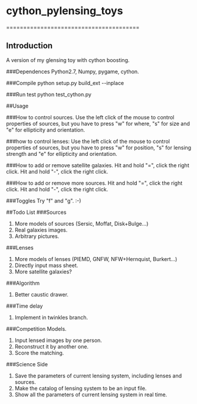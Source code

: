 # cython_pylensing_toys

=======================================
## Introduction
A version of my glensing toy with cython boosting.

###Dependences
Python2.7, Numpy, pygame, cython.

###Compile
python setup.py build_ext --inplace

###Run test
python test_cython.py


##Usage

###How to control sources.
Use the left click of the mouse to control properties of sources, 
but you have to press "w" for where, "s" for size and "e" for ellipticity and orientation.

###how to control lenses: 
Use the left click of the mouse to control properties of sources, 
but you have to press "w" for position, "s" for lensing strength and "e" for ellipticity and orientation.

###How to add or remove satellite galaxies.
Hit and hold "=", click the right click.
Hit and hold "-", click the right click.

###How to add or remove more sources.
Hit and hold "=", click the right click.
Hit and hold "-", click the right click.

###Toggles 
Try "f" and "g". :-)

##Todo List
###Sources
1. More models of sources (Sersic, Moffat, Disk\+Bulge...)
2. Real galaxies images.
3. Arbitrary pictures.

###Lenses
1. More models of lenses (PIEMD, GNFW, NFW\+Hernquist, Burkert...)
2. Directly input mass sheet.
3. More satellite galaxies?

###Algorithm 
1. Better caustic drawer.

###Time delay
1. Implement in twinkles branch.

###Competition Models.
1. Input lensed images by one person.
2. Reconstruct it by another one.
3. Score the matching.


###Science Side
1. Save the parameters of current lensing system, including lenses and sources.
2. Make the catalog of lensing system to be an input file.
3. Show all the parameters of current lensing system in real time.
